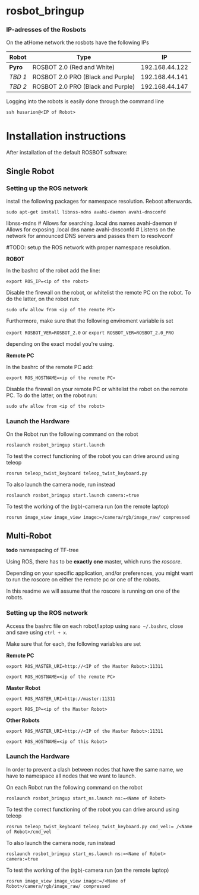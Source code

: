 # rosbot_bringup

### IP-adresses of the Rosbots
On the atHome network the rosbots have the following IPs

| Robot  | Type | IP |
| ------------- | ------------- |  ------------- |
| __Pyro__  | ROSBOT 2.0 (Red and White)  | 192.168.44.122
| *TBD 1* | ROSBOT 2.0 PRO (Black and Purple) | 192.168.44.141
| *TBD 2* | ROSBOT 2.0 PRO (Black and Purple) | 192.168.44.147

Logging into the robots is easily done through the command line
```
ssh husarion@<IP of Robot>
```

# Installation instructions

After installation of the default ROSBOT software:

## Single Robot
### Setting up the ROS network

install the following packages for namespace resolution. Reboot afterwards.

`sudo apt-get install libnss-mdns avahi-daemon avahi-dnsconfd`

libnss-mdns # Allows for searching .local dns names
avahi-daemon # Allows for exposing .local dns name
avahi-dnsconfd # Listens on the network for announced DNS servers and passes them to resolvconf


#TODO: setup the ROS network with proper namespace resolution.

**ROBOT**

In the bashrc of the robot add the line:

  `export ROS_IP=<ip of the robot>`

Disable the firewall on the robot, or whitelist the remote PC on the robot. To do the latter, on the robot run:

`sudo ufw allow from <ip of the remote PC>`

Furthermore, make sure that the following enviroment variable is set

 `export ROSBOT_VER=ROSBOT_2.0` 
 or
  `export ROSBOT_VER=ROSBOT_2.0_PRO`
 
 depending on the exact model you're using.

**Remote PC**

In the bashrc of the remote PC add:
 
  `export ROS_HOSTNAME=<ip of the remote PC>`
  
Disable the firewall on your remote PC or whitelist the robot on the remote PC. To do the latter, on the robot run:

`sudo ufw allow from <ip of the robot>`

### Launch the Hardware
On the Robot run the following command on the robot

`roslaunch rosbot_bringup start.launch`

To test the correct functioning of the robot you can drive around using teleop

`rosrun teleop_twist_keyboard teleop_twist_keyboard.py`

To also launch the camera node, run instead

`roslaunch rosbot_bringup start.launch camera:=true`

To test the working of the (rgb)-camera run (on the remote laptop)

`rosrun image_view image_view image:=/camera/rgb/image_raw/ compressed`

## Multi-Robot

**todo** namespacing of TF-tree

Using ROS, there has to be **exactly one** master, which runs the *roscore*. 

Depending on your specific application, and/or preferences, you might want to run the roscore on either the remote pc or one of the robots.

In this readme we will assume that the roscore is running on one of the robots.

### Setting up the ROS network
Access the bashrc file on each robot/laptop using `nano ~/.bashrc`, close and save using `ctrl + x`.

Make sure that for each, the following variables are set

**Remote PC**

  `export ROS_MASTER_URI=http://<IP of the Master Robot>:11311`
  
  `export ROS_HOSTNAME=<ip of the remote PC>`
  
**Master Robot**

  `export ROS_MASTER_URI=http://master:11311`
  
  `export ROS_IP=<ip of the Master Robot>`
  
**Other Robots**

 `export ROS_MASTER_URI=http://<IP of the Master Robot>:11311`
  
  `export ROS_HOSTNAME=<ip of this Robot>`
  
  ### Launch the Hardware
  
  In order to prevent a clash between nodes that have the same name, we have to namespace all nodes that we want to launch. 
  
On each Robot run the following command on the robot

`roslaunch rosbot_bringup start_ns.launch ns:=<Name of Robot>`

To test the correct functioning of the robot you can drive around using teleop

`rosrun teleop_twist_keyboard teleop_twist_keyboard.py cmd_vel:= /<Name of Robot>/cmd_vel`

To also launch the camera node, run instead

`roslaunch rosbot_bringup start_ns.launch ns:=<Name of Robot> camera:=true`

To test the working of the (rgb)-camera run (on the remote laptop)

`rosrun image_view image_view image:=/<Name of Robot>/camera/rgb/image_raw/ compressed`
  





